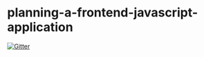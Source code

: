 # planning-a-frontend-javascript-application

[![Gitter](https://badges.gitter.im/Join%20Chat.svg)](https://gitter.im/html5bizj/planning-a-frontend-javascript-application?utm_source=badge&utm_medium=badge&utm_campaign=pr-badge&utm_content=badge)